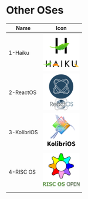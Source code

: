 # Other OSes
Name|Icon
--|--
1-Haiku|<img src="1-Haiku.png" width="100px">
2-ReactOS|<img src="2-ReactOS.png" width="100px">
3-KolibriOS|<img src="3-KolibriOS.png" width="100px">
4-RISC OS|<img src="4-RISC_OS.png" width="100px">
